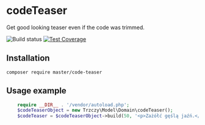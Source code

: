# codeTeaser
Get good looking teaser even if the code was trimmed.

![Build status](https://img.shields.io/circleci/project/trzczy/codeTeaser.svg?style=flat)
[![Test Coverage](https://codeclimate.com/github/trzczy/codeTeaser/badges/coverage.svg)](https://codeclimate.com/github/trzczy/codeTeaser/coverage)
## Installation
`composer require master/code-teaser`

## Usage example
```php
    require __DIR__ . '/vendor/autoload.php';
    $codeTeaserObject = new Trzczy\Model\Domain\codeTeaser();
    $codeTeaser = $codeTeaserObject->build(50, '<p>Zażółć gęślą jaźń.</p><code script = "js">client.setCredentials("user", "passw0rd");</code>');
```